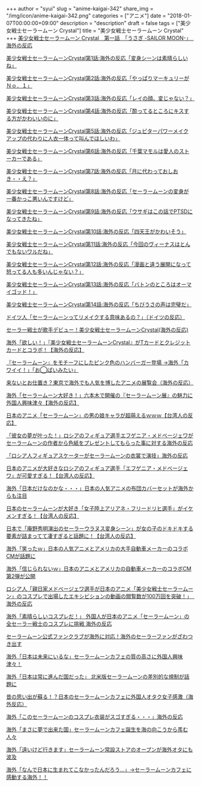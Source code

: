 +++
author = "syui"
slug = "anime-kaigai-342"
share_img = "/img/icon/anime-kaigai-342.png"
categories = ["アニメ"]
date = "2018-01-07T00:00:00+09:00"
description = "description"
draft = false
tags = ["美少女戦士セーラームーン Crystal"]
title = "美少女戦士セーラームーン Crystal"
+++
<a href="http://aniyaku.blog.jp/archives/9616345.html" rel="nofollow" target="_blank" title="美少女戦士セーラームーン Crystal　第一話　「うさぎ -SAILOR MOON-」　海外の反応">美少女戦士セーラームーン Crystal　第一話　「うさぎ -SAILOR MOON-」　海外の反応</a>

<a href="http://kaigai-otaku.jp/%E7%BE%8E%E5%B0%91%E5%A5%B3%E6%88%A6%E5%A3%AB%E3%82%BB%E3%83%BC%E3%83%A9%E3%83%BC%E3%83%A0%E3%83%BC%E3%83%B3crystal/%E7%BE%8E%E5%B0%91%E5%A5%B3%E6%88%A6%E5%A3%AB%E3%82%BB%E3%83%BC%E3%83%A9%E3%83%BC%E3%83%A0%E3%83%BC%E3%83%B3crystal%E7%AC%AC1%E8%A9%B1%E6%B5%B7%E5%A4%96%E3%81%AE%E5%8F%8D%E5%BF%9C%E3%80%8C%E5%A4%89" rel="nofollow" target="_blank" title="美少女戦士セーラームーンCrystal第1話:海外の反応「変身シーンは素晴らしいね」">美少女戦士セーラームーンCrystal第1話:海外の反応「変身シーンは素晴らしいね」</a>


<a href="http://kaigai-otaku.jp/%E7%BE%8E%E5%B0%91%E5%A5%B3%E6%88%A6%E5%A3%AB%E3%82%BB%E3%83%BC%E3%83%A9%E3%83%BC%E3%83%A0%E3%83%BC%E3%83%B3crystal/%E7%BE%8E%E5%B0%91%E5%A5%B3%E6%88%A6%E5%A3%AB%E3%82%BB%E3%83%BC%E3%83%A9%E3%83%BC%E3%83%A0%E3%83%BC%E3%83%B3crystal%E7%AC%AC2%E8%A9%B1%E6%B5%B7%E5%A4%96%E3%81%AE%E5%8F%8D%E5%BF%9C%E3%80%8C%E3%82%84" rel="nofollow" target="_blank" title="美少女戦士セーラームーンCrystal第2話:海外の反応「やっぱりマーキュリーがＮｏ．１」">美少女戦士セーラームーンCrystal第2話:海外の反応「やっぱりマーキュリーがＮｏ．１」</a>


<a href="http://kaigai-otaku.jp/%E7%BE%8E%E5%B0%91%E5%A5%B3%E6%88%A6%E5%A3%AB%E3%82%BB%E3%83%BC%E3%83%A9%E3%83%BC%E3%83%A0%E3%83%BC%E3%83%B3crystal/%E7%BE%8E%E5%B0%91%E5%A5%B3%E6%88%A6%E5%A3%AB%E3%82%BB%E3%83%BC%E3%83%A9%E3%83%BC%E3%83%A0%E3%83%BC%E3%83%B3crystal%E7%AC%AC3%E8%A9%B1%E6%B5%B7%E5%A4%96%E3%81%AE%E5%8F%8D%E5%BF%9C%E3%80%8C%E3%83%AC" rel="nofollow" target="_blank" title="美少女戦士セーラームーンCrystal第3話:海外の反応「レイの顔、変じゃない？」">美少女戦士セーラームーンCrystal第3話:海外の反応「レイの顔、変じゃない？」</a>


<a href="http://kaigai-otaku.jp/%E7%BE%8E%E5%B0%91%E5%A5%B3%E6%88%A6%E5%A3%AB%E3%82%BB%E3%83%BC%E3%83%A9%E3%83%BC%E3%83%A0%E3%83%BC%E3%83%B3crystal/%E7%BE%8E%E5%B0%91%E5%A5%B3%E6%88%A6%E5%A3%AB%E3%82%BB%E3%83%BC%E3%83%A9%E3%83%BC%E3%83%A0%E3%83%BC%E3%83%B3crystal%E7%AC%AC4%E8%A9%B1%E6%B5%B7%E5%A4%96%E3%81%AE%E5%8F%8D%E5%BF%9C%E3%80%8C%E9%85%94" rel="nofollow" target="_blank" title="美少女戦士セーラームーンCrystal第4話:海外の反応「酔ってるところにキスする方がかわいいのに」">美少女戦士セーラームーンCrystal第4話:海外の反応「酔ってるところにキスする方がかわいいのに」</a>


<a href="http://kaigai-otaku.jp/%E7%BE%8E%E5%B0%91%E5%A5%B3%E6%88%A6%E5%A3%AB%E3%82%BB%E3%83%BC%E3%83%A9%E3%83%BC%E3%83%A0%E3%83%BC%E3%83%B3crystal/%E7%BE%8E%E5%B0%91%E5%A5%B3%E6%88%A6%E5%A3%AB%E3%82%BB%E3%83%BC%E3%83%A9%E3%83%BC%E3%83%A0%E3%83%BC%E3%83%B3crystal%E7%AC%AC5%E8%A9%B1%E6%B5%B7%E5%A4%96%E3%81%AE%E5%8F%8D%E5%BF%9C%E3%80%8C%E3%82%B8" rel="nofollow" target="_blank" title=" 美少女戦士セーラームーンCrystal第5話:海外の反応「ジュピターパワーメイクアップの代わりに人衣一体って叫んでほしいわ」"> 美少女戦士セーラームーンCrystal第5話:海外の反応「ジュピターパワーメイクアップの代わりに人衣一体って叫んでほしいわ」</a>


<a href="http://kaigai-otaku.jp/%E7%BE%8E%E5%B0%91%E5%A5%B3%E6%88%A6%E5%A3%AB%E3%82%BB%E3%83%BC%E3%83%A9%E3%83%BC%E3%83%A0%E3%83%BC%E3%83%B3crystal/%E7%BE%8E%E5%B0%91%E5%A5%B3%E6%88%A6%E5%A3%AB%E3%82%BB%E3%83%BC%E3%83%A9%E3%83%BC%E3%83%A0%E3%83%BC%E3%83%B3crystal%E7%AC%AC6%E8%A9%B1%E6%B5%B7%E5%A4%96%E3%81%AE%E5%8F%8D%E5%BF%9C%E3%80%8C%E5%8D%83" rel="nofollow" target="_blank" title="美少女戦士セーラームーンCrystal第6話:海外の反応「千葉マモルは愛人のストーカーである」">美少女戦士セーラームーンCrystal第6話:海外の反応「千葉マモルは愛人のストーカーである」</a>


<a href="http://kaigai-otaku.jp/%E7%BE%8E%E5%B0%91%E5%A5%B3%E6%88%A6%E5%A3%AB%E3%82%BB%E3%83%BC%E3%83%A9%E3%83%BC%E3%83%A0%E3%83%BC%E3%83%B3crystal/%E7%BE%8E%E5%B0%91%E5%A5%B3%E6%88%A6%E5%A3%AB%E3%82%BB%E3%83%BC%E3%83%A9%E3%83%BC%E3%83%A0%E3%83%BC%E3%83%B3crystal%E7%AC%AC7%E8%A9%B1%E6%B5%B7%E5%A4%96%E3%81%AE%E5%8F%8D%E5%BF%9C%E3%80%8C%E6%9C%88" rel="nofollow" target="_blank" title="美少女戦士セーラームーンCrystal第7話:海外の反応「月に代わっておしおき・・え？」">美少女戦士セーラームーンCrystal第7話:海外の反応「月に代わっておしおき・・え？」</a>


<a href="http://kaigai-otaku.jp/%E7%BE%8E%E5%B0%91%E5%A5%B3%E6%88%A6%E5%A3%AB%E3%82%BB%E3%83%BC%E3%83%A9%E3%83%BC%E3%83%A0%E3%83%BC%E3%83%B3crystal/%E7%BE%8E%E5%B0%91%E5%A5%B3%E6%88%A6%E5%A3%AB%E3%82%BB%E3%83%BC%E3%83%A9%E3%83%BC%E3%83%A0%E3%83%BC%E3%83%B3crystal%E7%AC%AC8%E8%A9%B1%E6%B5%B7%E5%A4%96%E3%81%AE%E5%8F%8D%E5%BF%9C%E3%80%8C%E3%82%BB" rel="nofollow" target="_blank" title="美少女戦士セーラームーンCrystal第8話:海外の反応「セーラームーンの変身が一番かっこ悪いんですけど」">美少女戦士セーラームーンCrystal第8話:海外の反応「セーラームーンの変身が一番かっこ悪いんですけど」</a>


<a href="http://kaigai-otaku.jp/%E7%BE%8E%E5%B0%91%E5%A5%B3%E6%88%A6%E5%A3%AB%E3%82%BB%E3%83%BC%E3%83%A9%E3%83%BC%E3%83%A0%E3%83%BC%E3%83%B3crystal/smc9" rel="nofollow" target="_blank" title="美少女戦士セーラームーンCrystal第9話:海外の反応「ウサギはこの話でPTSDになってきたね」">美少女戦士セーラームーンCrystal第9話:海外の反応「ウサギはこの話でPTSDになってきたね」</a>


<a href="http://kaigai-otaku.jp/%E7%BE%8E%E5%B0%91%E5%A5%B3%E6%88%A6%E5%A3%AB%E3%82%BB%E3%83%BC%E3%83%A9%E3%83%BC%E3%83%A0%E3%83%BC%E3%83%B3crystal/smc10" rel="nofollow" target="_blank" title="美少女戦士セーラームーンCrystal第10話:海外の反応「四天王がかわいそう」">美少女戦士セーラームーンCrystal第10話:海外の反応「四天王がかわいそう」</a>


<a href="http://kaigai-otaku.jp/%E7%BE%8E%E5%B0%91%E5%A5%B3%E6%88%A6%E5%A3%AB%E3%82%BB%E3%83%BC%E3%83%A9%E3%83%BC%E3%83%A0%E3%83%BC%E3%83%B3crystal/smc11" rel="nofollow" target="_blank" title="美少女戦士セーラームーンCrystal第11話:海外の反応「今回のヴィーナスはとんでもないワルだね」">美少女戦士セーラームーンCrystal第11話:海外の反応「今回のヴィーナスはとんでもないワルだね」</a>


<a href="http://kaigai-otaku.jp/%E7%BE%8E%E5%B0%91%E5%A5%B3%E6%88%A6%E5%A3%AB%E3%82%BB%E3%83%BC%E3%83%A9%E3%83%BC%E3%83%A0%E3%83%BC%E3%83%B3crystal/smc12" rel="nofollow" target="_blank" title="美少女戦士セーラームーンCrystal第12話:海外の反応「漫画と違う展開になって怒ってる人も多いんじゃない？」">美少女戦士セーラームーンCrystal第12話:海外の反応「漫画と違う展開になって怒ってる人も多いんじゃない？」</a>


<a href="http://kaigai-otaku.jp/sailormooncrystal/smc13" rel="nofollow" target="_blank" title="美少女戦士セーラームーンCrystal第13話:海外の反応「バトンのところはオーマイゴッド！」">美少女戦士セーラームーンCrystal第13話:海外の反応「バトンのところはオーマイゴッド！」</a>


<a href="http://kaigai-otaku.jp/sailormooncrystal/smc14" rel="nofollow" target="_blank" title="美少女戦士セーラームーンCrystal第14話:海外の反応「ちびうさの声は完璧だ」">美少女戦士セーラームーンCrystal第14話:海外の反応「ちびうさの声は完璧だ」</a>


<a href="http://blog.livedoor.jp/trans_vienna/archives/7613610.html" rel="nofollow" target="_blank" title="ドイツ人「セーラームーンってリメイクする意味あるの？」（ドイツの反応）">ドイツ人「セーラームーンってリメイクする意味あるの？」（ドイツの反応）</a>


<a href="http://world-action.net/archives/9956" rel="nofollow" target="_blank" title="セーラー戦士が歌手デビュー！美少女戦士セーラームーンCrystal(海外の反応)">セーラー戦士が歌手デビュー！美少女戦士セーラームーンCrystal(海外の反応)</a>


<a href="http://darekare.jp/kaigaianime/sailor-moon-credit-card" rel="nofollow" target="_blank" title="海外「欲しい！」『美少女戦士セーラームーンCrystal』がTカードとクレジットカードとコラボ！【海外の反応】">海外「欲しい！」『美少女戦士セーラームーンCrystal』がTカードとクレジットカードとコラボ！【海外の反応】</a>


<a href="http://world-action.net/archives/37304" rel="nofollow" target="_blank" title="『セーラームーン』をモチーフにしたピンク色のハンバーガー登場 →海外「カワイイ！」「お◯ぱいみたい」">『セーラームーン』をモチーフにしたピンク色のハンバーガー登場 →海外「カワイイ！」「お◯ぱいみたい」</a>


<a href="http://blog.livedoor.jp/kaigainoomaera/archives/47470205.html" rel="nofollow" target="_blank" title="来ないとお仕置き？東京で海外でも人気を博したアニメの展覧会（海外の反応）">来ないとお仕置き？東京で海外でも人気を博したアニメの展覧会（海外の反応）</a>


<a href="http://moriforest.com/archives/3729" rel="nofollow" target="_blank" title="海外「セーラームーン大好き！」六本木で開催の『セーラームーン展』の魅力に外国人興味津々【海外の反応】">海外「セーラームーン大好き！」六本木で開催の『セーラームーン展』の魅力に外国人興味津々【海外の反応】</a>


<a href="http://kaola.jp/2016/06/17/425500/" rel="nofollow" target="_blank" title="日本のアニメ「セーラームーン」の男の娘キャラが超萌えるｗｗｗ【台湾人の反応】">日本のアニメ「セーラームーン」の男の娘キャラが超萌えるｗｗｗ【台湾人の反応】</a>


<a href="http://sow.blog.jp/archives/1059207728.html" rel="nofollow" target="_blank" title="「彼女の夢が叶った！」ロシアのフィギュア選手エフゲニア・メドベージェワがセーラームーンの作者から色紙をプレゼントしてもらった事に対する海外の反応">「彼女の夢が叶った！」ロシアのフィギュア選手エフゲニア・メドベージェワがセーラームーンの作者から色紙をプレゼントしてもらった事に対する海外の反応</a>


<a href="http://blog.livedoor.jp/drazuli/archives/8515802.html" rel="nofollow" target="_blank" title="「ロシア人フィギュアスケーターがセーラームーンの衣裳で演技」海外の反応">「ロシア人フィギュアスケーターがセーラームーンの衣裳で演技」海外の反応</a>


<a href="http://kaola.jp/2016/07/20/429118/" rel="nofollow" target="_blank" title="日本のアニメが大好きなロシアのフィギュア選手「エフゲニア・メドベージェワ」が可愛すぎる！【台湾人の反応】">日本のアニメが大好きなロシアのフィギュア選手「エフゲニア・メドベージェワ」が可愛すぎる！【台湾人の反応】</a>


<a href="http://blog.livedoor.jp/otataho/archives/49340621.html" rel="nofollow" target="_blank" title="海外「日本だけなのかな・・・」日本の人気アニメの布団カバーセットが海外からも注目">海外「日本だけなのかな・・・」日本の人気アニメの布団カバーセットが海外からも注目</a>


<a href="http://kaola.jp/2016/09/03/432046/" rel="nofollow" target="_blank" title="日本のセーラームーンが大好き「女子陸上アリアネ・フリードリヒ選手」がイケメンすぎる！【台湾人の反応】">日本のセーラームーンが大好き「女子陸上アリアネ・フリードリヒ選手」がイケメンすぎる！【台湾人の反応】</a>


<a href="http://kaola.jp/2016/10/05/433698/" rel="nofollow" target="_blank" title=" 日本で「庵野秀明演出のセーラーウラヌス変身シーン」が女の子のドキドキする要素が詰まってて凄すぎると話題に！【台湾人の反応】"> 日本で「庵野秀明演出のセーラーウラヌス変身シーン」が女の子のドキドキする要素が詰まってて凄すぎると話題に！【台湾人の反応】</a>


<a href="http://blog.livedoor.jp/otataho/archives/49961968.html" rel="nofollow" target="_blank" title="海外「笑ったｗ」日本の人気アニメとアメリカの大手自動車メーカーのコラボCMが話題に">海外「笑ったｗ」日本の人気アニメとアメリカの大手自動車メーカーのコラボCMが話題に</a>


<a href="http://blog.livedoor.jp/otataho/archives/50133885.html" rel="nofollow" target="_blank" title="海外「信じられないｗ」日本のアニメとアメリカの自動車メーカーのコラボCM第2弾が公開">海外「信じられないｗ」日本のアニメとアメリカの自動車メーカーのコラボCM第2弾が公開</a>


<a href="http://blog.livedoor.jp/sekaiminzoku/archives/49160152.html" rel="nofollow" target="_blank" title="ロシア人「親日家メドベージェワ選手が日本のアニメ「美少女戦士セーラームーン」のコスプレで出場したエキシビションの動画の閲覧数が100万回を突破！」　海外の反応">ロシア人「親日家メドベージェワ選手が日本のアニメ「美少女戦士セーラームーン」のコスプレで出場したエキシビションの動画の閲覧数が100万回を突破！」　海外の反応</a>


<a href="http://kaigai-matome.net/archives/35580106.html" rel="nofollow" target="_blank" title="海外「素晴らしいコスプレだ！」 外国人が日本のアニメ「セーラームーン」の全セーラー戦士のコスプレに挑戦 海外の反応">海外「素晴らしいコスプレだ！」 外国人が日本のアニメ「セーラームーン」の全セーラー戦士のコスプレに挑戦 海外の反応</a>


<a href="http://www.kattobi-japan.com/archives/14942106.html" rel="nofollow" target="_blank" title="セーラームーン公式ファンクラブが海外に対応！海外のセーラーファンがざわつき出す">セーラームーン公式ファンクラブが海外に対応！海外のセーラーファンがざわつき出す</a>


<a href="http://kaigainohannou.info/2017/06/09/moon/" rel="nofollow" target="_blank" title=" 海外「日本は未来にいるな」セーラームーンカフェの質の高さに外国人興味津々！"> 海外「日本は未来にいるな」セーラームーンカフェの質の高さに外国人興味津々！</a>


<a href="http://kaigainohannoublog.blog55.fc2.com/blog-entry-2396.html" rel="nofollow" target="_blank" title=" 海外「日本は常に進んだ国だった」 北米版セーラームーンの差別的な規制が話題に"> 海外「日本は常に進んだ国だった」 北米版セーラームーンの差別的な規制が話題に</a>


<a href="http://xxxkikimimixxx.blog.fc2.com/blog-entry-6830.html" rel="nofollow" target="_blank" title="昔の思い出が蘇る！？日本のセーラームーンカフェに外国人オタク女子感激（海外反応）">昔の思い出が蘇る！？日本のセーラームーンカフェに外国人オタク女子感激（海外反応）</a>


<a href="http://blog.livedoor.jp/otataho/archives/52205462.html" rel="nofollow" target="_blank" title="海外「このセーラームーンのコスプレ衣装がスゴすぎる・・・」海外の反応">海外「このセーラームーンのコスプレ衣装がスゴすぎる・・・」海外の反応</a>


<a href="http://www.kattobi-japan.com/archives/18774195.html" rel="nofollow" target="_blank" title=" 海外「まさに夢で出来た国」セーラームーンカフェ誕生を海の向こうから羨む人々"> 海外「まさに夢で出来た国」セーラームーンカフェ誕生を海の向こうから羨む人々</a>


<a href="http://www.kattobi-japan.com/archives/19139769.html" rel="nofollow" target="_blank" title="海外「遠いけど行きます」セーラームーン常設ストアのオープンが海外オタにも波及">海外「遠いけど行きます」セーラームーン常設ストアのオープンが海外オタにも波及</a>


<a href="http://dougahannnoumatome.com/blog-entry-134.html" rel="nofollow" target="_blank" title="海外「なんで日本に生まれてこなかったんだろう...」→セーラームーンカフェに感動する海外！！">海外「なんで日本に生まれてこなかったんだろう...」→セーラームーンカフェに感動する海外！！</a>

